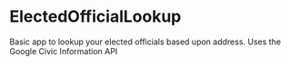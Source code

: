 # ElectedOfficialLookup
Basic app to lookup your elected officials based upon address. Uses the Google Civic Information API
